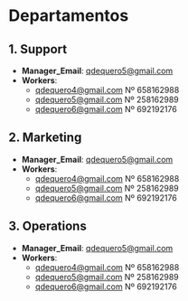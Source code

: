 # Departamentos

## 1. Support
- **Manager_Email**: qdequero5@gmail.com  
- **Workers**:  
  - qdequero4@gmail.com Nº 658162988
  - qdequero5@gmail.com Nº 258162989
  - qdequero6@gmail.com Nº 692192176

## 2. Marketing
- **Manager_Email**: qdequero5@gmail.com  
- **Workers**:  
  - qdequero4@gmail.com Nº 658162988
  - qdequero5@gmail.com Nº 258162989
  - qdequero6@gmail.com Nº 692192176

## 3. Operations
- **Manager_Email**: qdequero5@gmail.com  
- **Workers**:  
  - qdequero4@gmail.com Nº 658162988
  - qdequero5@gmail.com Nº 258162989
  - qdequero6@gmail.com Nº 692192176
